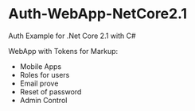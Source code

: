# Auth-WebApp-NetCore2.1
Auth Example for .Net Core 2.1 with C#

WebApp with Tokens for
Markup:
* Mobile Apps
* Roles for users
* Email prove
* Reset of password
* Admin Control

